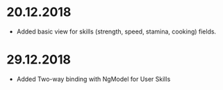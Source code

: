 # 20.12.2018

* Added basic view for skills (strength, speed, stamina, cooking) fields.

# 29.12.2018

* Added Two-way binding with NgModel for User Skills
